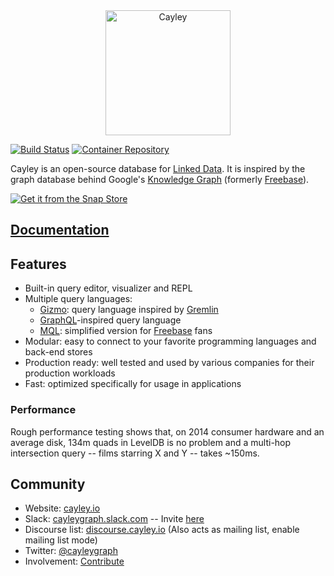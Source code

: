 <div align="center">
  <a href="https://github.com/cayleygraph/cayley">
    <img width="200" src="https://github.com/cayleygraph/branding/raw/master/cayley_bottom.png" alt="Cayley">
  </a>
</div>

[![Build Status](https://travis-ci.com/cayleygraph/cayley.svg?branch=master)](https://travis-ci.com/cayleygraph/cayley)
[![Container Repository](https://img.shields.io/docker/cloud/build/cayleygraph/cayley "Container Repository")](https://hub.docker.com/r/cayleygraph/cayley)

Cayley is an open-source database for [Linked Data](https://www.w3.org/standards/semanticweb/data). It is inspired by the graph database behind Google's [Knowledge Graph](https://en.wikipedia.org/wiki/Knowledge_Graph) (formerly [Freebase](https://en.wikipedia.org/wiki/Freebase_(database))).

[![Get it from the Snap Store](https://snapcraft.io/static/images/badges/en/snap-store-white.svg)](https://snapcraft.io/cayley)

## [Documentation](https://cayley.gitbook.io/cayley/)

## Features

- Built-in query editor, visualizer and REPL
- Multiple query languages:
  - [Gizmo](./docs/gizmoapi.md): query language inspired by [Gremlin](https://tinkerpop.apache.org/gremlin.html)
  - [GraphQL](./docs/graphql.md)-inspired query language
  - [MQL](./docs/mql.md): simplified version for [Freebase](https://en.wikipedia.org/wiki/Freebase_(database)) fans
- Modular: easy to connect to your favorite programming languages and back-end stores
- Production ready: well tested and used by various companies for their production workloads
- Fast: optimized specifically for usage in applications

### Performance

Rough performance testing shows that, on 2014 consumer hardware and an average disk, 134m quads in LevelDB is no problem and a multi-hop intersection query -- films starring X and Y -- takes ~150ms.

## Community

- Website: [cayley.io](https://cayley.io)
- Slack: [cayleygraph.slack.com](https://cayleygraph.slack.com) -- Invite [here](https://cayley-slackin.herokuapp.com/)
- Discourse list: [discourse.cayley.io](https://discourse.cayley.io) (Also acts as mailing list, enable mailing list mode)
- Twitter: [@cayleygraph](https://twitter.com/cayleygraph)
- Involvement: [Contribute](./docs/contributing.md)
